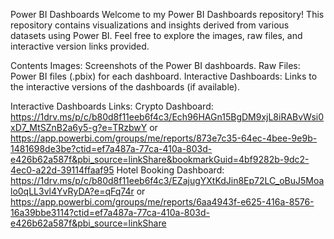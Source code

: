 Power BI Dashboards
Welcome to my Power BI Dashboards repository! This repository contains visualizations and insights derived from various datasets using Power BI. Feel free to explore the images, raw files, and interactive version links provided.

Contents
Images: Screenshots of the Power BI dashboards.
Raw Files: Power BI files (.pbix) for each dashboard.
Interactive Dashboards: Links to the interactive versions of the dashboards (if available).

Interactive Dashboards Links: 
Crypto Dashboard: https://1drv.ms/p/c/b80d8f11eeb6f4c3/Ech96HAGn15BgDM9xjL8iRABvWsi0xD7_MtSZnB2a6y5-g?e=TRzbwY or https://app.powerbi.com/groups/me/reports/873e7c35-64ec-4bee-9e9b-1481698de3be?ctid=ef7a487a-77ca-410a-803d-e426b62a587f&pbi_source=linkShare&bookmarkGuid=4bf9282b-9dc2-4ec0-a22d-39114ffaaf95
Hotel Booking Dashboard: https://1drv.ms/p/c/b80d8f11eeb6f4c3/EZajugYXtKdJin8Ep72LC_oBuJ5Moalo0qLL3vl4YvRyDA?e=qFq74r or https://app.powerbi.com/groups/me/reports/6aa4943f-e625-416a-8576-16a39bbe3114?ctid=ef7a487a-77ca-410a-803d-e426b62a587f&pbi_source=linkShare

